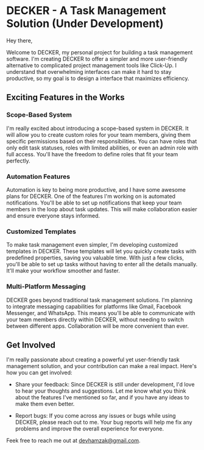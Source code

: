 # DECKER - A Task Management Solution (Under Development)

Hey there,

Welcome to DECKER, my personal project for building a task management software. I'm creating DECKER to offer a simpler and more user-friendly alternative to complicated project management tools like Click-Up. I understand that overwhelming interfaces can make it hard to stay productive, so my goal is to design a interface that maximizes efficiency.

## Exciting Features in the Works

### Scope-Based System
I'm really excited about introducing a scope-based system in DECKER. It will allow you to create custom roles for your team members, giving them specific permissions based on their responsibilities. You can have roles that only edit task statuses, roles with limited abilities, or even an admin role with full access. You'll have the freedom to define roles that fit your team perfectly.

### Automation Features
Automation is key to being more productive, and I have some awesome plans for DECKER. One of the features I'm working on is automated notifications. You'll be able to set up notifications that keep your team members in the loop about task updates. This will make collaboration easier and ensure everyone stays informed.

### Customized Templates
To make task management even simpler, I'm developing customized templates in DECKER. These templates will let you quickly create tasks with predefined properties, saving you valuable time. With just a few clicks, you'll be able to set up tasks without having to enter all the details manually. It'll make your workflow smoother and faster.

### Multi-Platform Messaging
DECKER goes beyond traditional task management solutions. I'm planning to integrate messaging capabilities for platforms like Gmail, Facebook Messenger, and WhatsApp. This means you'll be able to communicate with your team members directly within DECKER, without needing to switch between different apps. Collaboration will be more convenient than ever.

## Get Involved

I'm really passionate about creating a powerful yet user-friendly task management solution, and your contribution can make a real impact. Here's how you can get involved:

- Share your feedback: Since DECKER is still under development, I'd love to hear your thoughts and suggestions. Let me know what you think about the features I've mentioned so far, and if you have any ideas to make them even better.

- Report bugs: If you come across any issues or bugs while using DECKER, please reach out to me. Your bug reports will help me fix any problems and improve the overall experience for everyone.

Feek free to reach me out at devhamzak@gmail.com.
